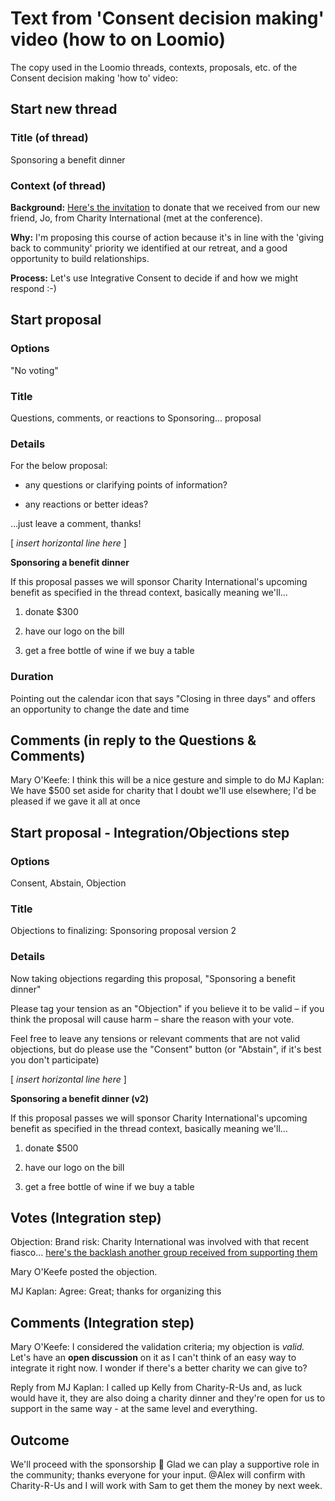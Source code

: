 # Text from 'Consent decision making' video (how to on Loomio)

The copy used in the Loomio threads, contexts, proposals, etc. of the Consent decision making 'how to' video:

## Start new thread

### Title (of thread)
Sponsoring a benefit dinner

### Context (of thread)
**Background:** [Here's the invitation](pretend-invitation.link) to donate that we received from our new friend, Jo, from Charity International (met at the conference).

**Why:** I'm proposing this course of action because it's in line with the 'giving back to community' priority we identified at our retreat, and a good opportunity to build relationships.

**Process:** Let's use Integrative Consent to decide if and how we might respond :-)

## Start proposal

### Options
"No voting"

### Title
Questions, comments, or reactions to Sponsoring… proposal

### Details
For the below proposal:

- any questions or clarifying points of information?

- any reactions or better ideas?

…just leave a comment, thanks!

[ _insert horizontal line here_ ]

**Sponsoring a benefit dinner**

If this proposal passes we will sponsor Charity International's upcoming benefit as specified in the thread context, basically meaning we'll...

1. donate $300

2. have our logo on the bill

3. get a free bottle of wine if we buy a table

### Duration
Pointing out the calendar icon that says "Closing in three days" and offers an opportunity to change the date and time

## Comments (in reply to the Questions & Comments)

Mary O'Keefe: I think this will be a nice gesture and simple to do
MJ Kaplan: We have $500 set aside for charity that I doubt we'll use elsewhere; I'd be pleased if we gave it all at once

## Start proposal - Integration/Objections step

### Options
Consent, Abstain, Objection

### Title
Objections to finalizing: Sponsoring proposal version 2

### Details
Now taking objections regarding this proposal, "Sponsoring a benefit dinner"

Please tag your tension as an "Objection" if you believe it to be valid – if you think the proposal will cause harm – share the reason with your vote.

Feel free to leave any tensions or relevant comments that are not valid objections, but do please use the "Consent" button (or "Abstain", if it's best you don't participate)

[ _insert horizontal line here_ ]

**Sponsoring a benefit dinner (v2)**

If this proposal passes we will sponsor Charity International's upcoming benefit as specified in the thread context, basically meaning we'll...

1. donate $500

2. have our logo on the bill

3. get a free bottle of wine if we buy a table

## Votes (Integration step)

Objection: Brand risk: Charity International was involved with that recent fiasco... [here's the backlash another group received from supporting them]()

Mary O'Keefe posted the objection.

MJ Kaplan: Agree: Great; thanks for organizing this

## Comments (Integration step)

Mary O'Keefe:
I considered the validation criteria; my objection is _valid._
Let's have an **open discussion** on it as I can't think of an easy way to integrate it right now.
I wonder if there's a better charity we can give to?

Reply from MJ Kaplan:
I called up Kelly from Charity-R-Us and, as luck would have it, they are also doing a charity dinner and they're open for us to support in the same way - at the same level and everything.

## Outcome

We'll proceed with the sponsorship 🙂
Glad we can play a supportive role in the community; thanks everyone for your input.
@Alex will confirm with Charity-R-Us and I will work with Sam to get them the money by next week.
